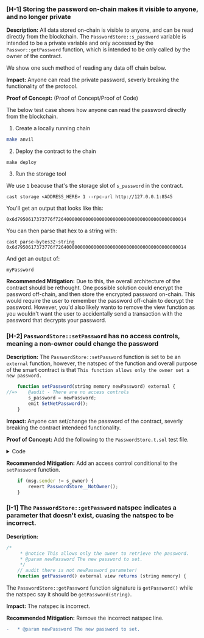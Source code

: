 ### [H-1] Storing the password on-chain makes it visible to anyone, and no longer private

**Description:** All data stored on-chain is visible to anyone, and can be read directly from the blockchain. The `PasswordStore::s_password` variable is intended to be a private variable and only accessed by the `Passwor::getPassword` function, which is intended to be only called by the owner of the contract.

We show one such method of reading any data off chain below.

**Impact:** Anyone can read the private password, severly breaking the functionality of the protocol.

**Proof of Concept:** (Proof of Concept/Proof of Code)

The below test case shows how anyone can read the password directly from the blockchain.

1. Create a locally running chain
```bash
make anvil
```

2. Deploy the contract to the chain

```
make deploy
```

3. Run the storage tool

We use `1` beacuse that's the storage slot of `s_password` in the contract.

```
cast storage <ADDRESS_HERE> 1 --rpc-url http://127.0.0.1:8545
```

You'll get an output that looks like this:

`0x6d7950617373776f726400000000000000000000000000000000000000000014`

You can then parse that hex to a string with:

```
cast parse-bytes32-string 0x6d7950617373776f726400000000000000000000000000000000000000000014
```

And get an output of:

```
myPassword
```

**Recommended Mitigation:** Due to this, the overall architecture of the contract should be rethought. One possible solution could encrypt the password off-chain, and then store the encrypted password on-chain. This would require the user to remember the password off-chain to decrypt the password. However, you'd also likely wanto to remove the view function as you wouldn't want the user to accidentally send a transaction with the password that decrypts your password.


### [H-2] `PasswordStore::setPassword` has no access controls, meaning a non-owner could change the password

**Description:** The `PasswordStore::setPassword` function is set to be an `external` function, however, the natspec of the function and overall purpose of the smart contract is that `This function allows only the owner set a new password.`

```javascript
    function setPassword(string memory newPassword) external {
//=>    @audit - There are no access controls
        s_password = newPassword;
        emit SetNetPassword();
    }
```

**Impact:** Anyone can set/change the password of the contract, severly breaking the contract intendeed functionality.

**Proof of Concept:** Add the following to the `PasswordStore.t.sol` test file.

<details>
<summary>Code</summary>

```javascript
    function test_anyone_can_set_password() public {
        vm.prank(address(1));
        string memory hacekdPassword = "myNewPassword";
        passwordStore.setPassword(hacekdPassword);

        vm.prank(owner);
        string memory newPassword = passwordStore.getPassword();
        assertEq(newPassword, hacekdPassword);
    }
```

</details>

**Recommended Mitigation:** Add an access control conditional to the `setPassword` function.

```javascript
    if (msg.sender != s_owner) {
        revert PasswordStore__NotOwner();
    }
```

### [I-1] The `PasswordStore::getPassword` natspec indicates a parameter that doesn't exist, cuasing the natspec to be incorrect.

**Description:** 

```javascript
/*
     * @notice This allows only the owner to retrieve the password.
     * @param newPassword The new password to set.
     */
    // audit there is not newPassword parameter!
    function getPassword() external view returns (string memory) {
```
The `PasswordStore::getPassword` function signature is `getPassword()` while the natspec say it should be `getPassword(string)`.


**Impact:** The natspec is incorrect. 

**Recommended Mitigation:** Remove the incorrect natspec line.

```diff
-   * @param newPassword The new password to set.
```
